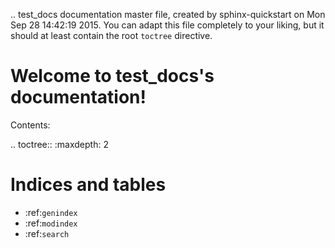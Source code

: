 .. test_docs documentation master file, created by
   sphinx-quickstart on Mon Sep 28 14:42:19 2015.
   You can adapt this file completely to your liking, but it should at least
   contain the root `toctree` directive.

Welcome to test_docs's documentation!
=====================================

Contents:

.. toctree::
   :maxdepth: 2



Indices and tables
==================

* :ref:`genindex`
* :ref:`modindex`
* :ref:`search`

